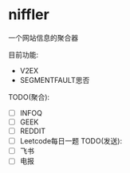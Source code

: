 # niffler
一个网站信息的聚合器

目前功能:
- V2EX
- SEGMENTFAULT思否

TODO(聚合):
- [ ] INFOQ
- [ ] GEEK
- [ ] REDDIT
- [ ] Leetcode每日一题
TODO(发送):
- [ ] 飞书
- [ ] 电报
